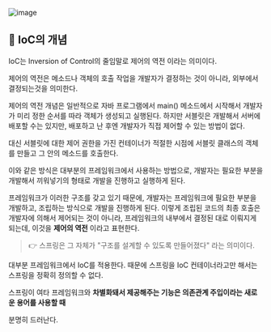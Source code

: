 ![image](https://user-images.githubusercontent.com/96826217/210373305-969aef6f-e160-4dd1-a1ed-c0bfd041cbdd.png)

## 🔎 IoC의 개념

IoC는 Inversion of Control의 줄임말로 제어의 역전 이라는 의미이다.

제어의 역전은 메소드나 객체의 호출 작업을 개발자가 결정하는 것이 아니라, 외부에서 결정되는것을 의미한다.

제어의 역전 개념은 일반적으로 자바 프로그램에서 main() 메소드에서 시작해서 개발자가 미리 정한 순서를 따라 객체가 생성되고 실행된다. 하지만 서블릿은 개발해서 서버에 배포할 수는 있지만, 배포하고 난 후엔 개발자가 직접 제어할 수 있는 방법이 없다. 

대신 서블릿에 대한 제어 권한을 가진 컨테이너가 적절한 시점에 서블릿 클래스의 객체를 만들고 그 안의 메소드를 호출한다.

이와 같은 방식은 대부분의 프레임워크에서 사용하는 방법으로, 개발자는 필요한 부분을 개발해서 끼워넣기의 형태로 개발을 진행하고 실행하게 된다.

프레임워크가 이러한 구조를 갖고 있기 때문에, 개발자는 프레임워크에 필요한 부분을 개발하고, 조립하는 방식으로 개발을 진행하게 된다. 이렇게 조립된 코드의 최종 호출은 개발자에 의해서 제어되는 것이 아니라, 프레임워크의 내부에서 결정된 대로 이뤄지게 되는데, 이것을 **제어의 역전** 이라고 표현한다.

> 👉 스프링은 그 자체가 "구조를 설계할 수 있도록 만들어졌다" 라는 의미이다.

대부분 프레임워크에서 IoC를 적용한다. 때문에 스프링을 IoC 컨테이너라고만 해서는 스프링을 정확히 정의할 수 없다.

스프링이 여타 프레임워크와 **차별화돼서 제공해주는 기능은 의존관계 주입이라는 새로운 용어를 사용할 때**

분명히 드러난다.
